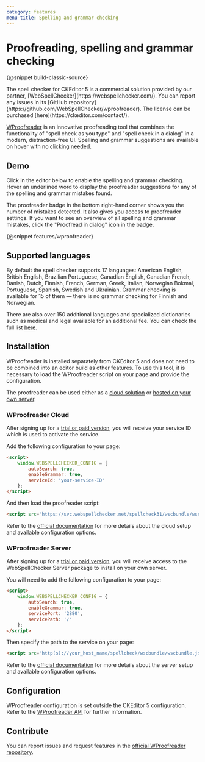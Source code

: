 ```yaml
---
category: features
menu-title: Spelling and grammar checking
---
```


# Proofreading, spelling and grammar checking

{@snippet build-classic-source}

<info-box>
	The spell checker for CKEditor 5 is a commercial solution provided by our partner, [WebSpellChecker](https://webspellchecker.com/). You can report any issues in its [GitHub repository](https://github.com/WebSpellChecker/wproofreader). The license can be purchased [here](https://ckeditor.com/contact/).
</info-box>

[WProofreader](https://webspellchecker.com/wsc-proofreader) is an innovative proofreading tool that combines the functionality of "spell check as you type" and "spell check in a dialog" in a modern, distraction-free UI. Spelling and grammar suggestions are available on hover with no clicking needed.

## Demo

Click in the editor below to enable the spelling and grammar checking. Hover an underlined word to display the proofreader suggestions for any of the spelling and grammar mistakes found.

The proofreader badge in the bottom right-hand corner shows you the number of mistakes detected. It also gives you access to proofreader settings. If you want to see an overview of all spelling and grammar mistakes, click the "Proofread in dialog" icon in the badge.

{@snippet features/wproofreader}

## Supported languages

By default the spell checker supports 17 languages: American English, British English, Brazilian Portuguese, Canadian English, Canadian French, Danish, Dutch, Finnish, French, German, Greek, Italian, Norwegian Bokmal, Portuguese, Spanish, Swedish and Ukrainian. Grammar checking is available for 15 of them &mdash; there is no grammar checking for Finnish and Norwegian.

There are also over 150 additional languages and specialized dictionaries such as medical and legal available for an additional fee. You can check the full list [here](https://webspellchecker.com/additional-dictionaries/).

## Installation

WProofreader is installed separately from CKEditor 5 and does not need to be combined into an editor build as other features. To use this tool, it is necessary to load the WProofreader script on your page and provide the configuration.

The proofreader can be used either as a [cloud solution](#wproofreader-cloud) or [hosted on your own server](#wproofreader-server).

### WProofreader Cloud

After signing up for a [trial or paid version](https://ckeditor.com/contact/), you will receive your service ID which is used to activate the service.

Add the following configuration to your page:

```html
<script>
	window.WEBSPELLCHECKER_CONFIG = {
		autoSearch: true,
		enableGrammar: true,
		serviceId: 'your-service-ID'
	};
</script>
```

And then load the proofreader script:

```html
<script src="https://svc.webspellchecker.net/spellcheck31/wscbundle/wscbundle.js"></script>
```

Refer to the [official documentation](https://github.com/WebSpellChecker/wproofreader#wproofreader-cloud) for more details about the cloud setup and available configuration options.

### WProofreader Server

After signing up for a [trial or paid version](https://ckeditor.com/contact/), you will receive access to the WebSpellChecker Server package to install on your own server.

You will need to add the following configuration to your page:

```html
<script>
	window.WEBSPELLCHECKER_CONFIG = {
		autoSearch: true,
		enableGrammar: true,
		servicePort: '2880',
		servicePath: '/'
	};
</script>
```

Then specify the path to the service on your page:

```html
<script src="http(s)://your_host_name/spellcheck/wscbundle/wscbundle.js"></script>
```

Refer to the [official documentation](https://github.com/WebSpellChecker/wproofreader#wproofreader-server) for more details about the server setup and available configuration options.

## Configuration

WProofreader configuration is set outside the CKEditor 5 configuration. Refer to the [WProofreader API](http://dev.webspellchecker.net/api/wscbundle/) for further information.

## Contribute

You can report issues and request features in the [official WProofreader repository](https://github.com/WebSpellChecker/wproofreader/issues).
